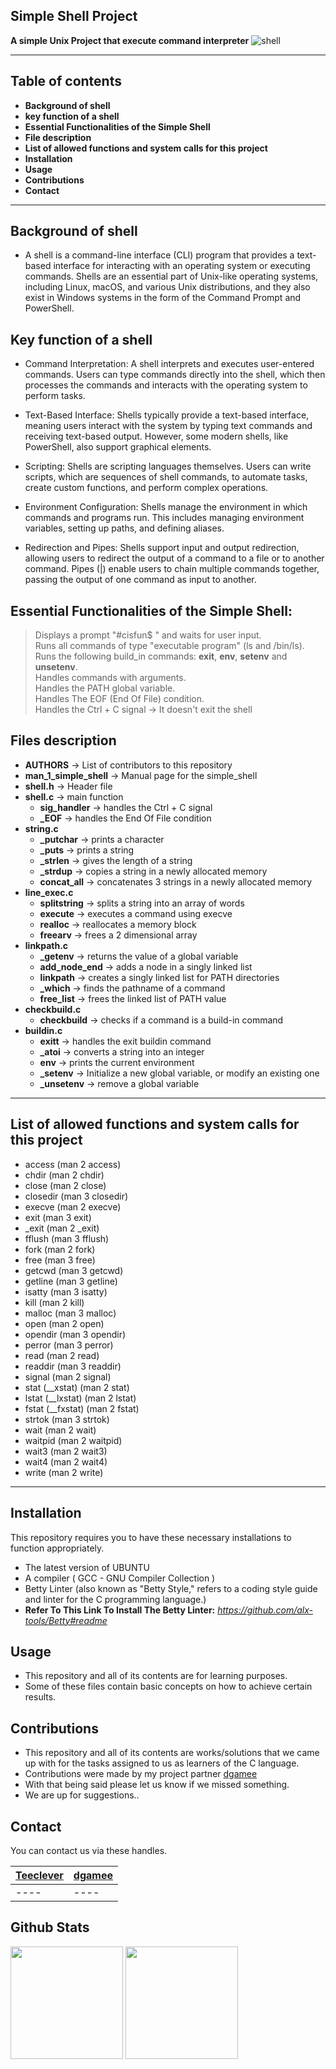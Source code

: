 ## Simple Shell Project

**A simple Unix Project that execute command interpreter**
![shell](https://s3.amazonaws.com/intranet-projects-files/holbertonschool-low_level_programming/235/shell.jpeg)

---

## Table of contents

- **Background of shell**
- **key function of a shell**
- **Essential Functionalities of the Simple Shell**
- **File description**
- **List of allowed functions and system calls for this project**
- **Installation**
- **Usage**
- **Contributions**
- **Contact**

---

## Background of shell

- A shell is a command-line interface (CLI) program that provides a text-based interface for interacting with an operating system or executing commands. Shells are an essential part of Unix-like operating systems, including Linux, macOS, and various Unix distributions, and they also exist in Windows systems in the form of the Command Prompt and PowerShell.

## Key function of a shell

- Command Interpretation: A shell interprets and executes user-entered commands. Users can type commands directly into the shell, which then processes the commands and interacts with the operating system to perform tasks.

- Text-Based Interface: Shells typically provide a text-based interface, meaning users interact with the system by typing text commands and receiving text-based output. However, some modern shells, like PowerShell, also support graphical elements.

- Scripting: Shells are scripting languages themselves. Users can write scripts, which are sequences of shell commands, to automate tasks, create custom functions, and perform complex operations.
- Environment Configuration: Shells manage the environment in which commands and programs run. This includes managing environment variables, setting up paths, and defining aliases.

- Redirection and Pipes: Shells support input and output redirection, allowing users to redirect the output of a command to a file or to another command. Pipes (|) enable users to chain multiple commands together, passing the output of one command as input to another.

## Essential Functionalities of the Simple Shell:

> Displays a prompt "#cisfun$ " and waits for user input.\
> Runs all commands of type "executable program" (ls and /bin/ls).\
> Runs the following build_in commands: **exit**, **env**, **setenv** and **unsetenv**.\
> Handles commands with arguments.\
> Handles the PATH global variable.\
> Handles The EOF (End Of File) condition.\
> Handles the Ctrl + C signal -> It doesn't exit the shell

## Files description

- **AUTHORS** -> List of contributors to this repository
- **man_1_simple_shell** -> Manual page for the simple_shell
- **shell.h** -> Header file
- **shell.c** -> main function
  - **sig_handler** -> handles the Ctrl + C signal
  - **\_EOF** -> handles the End Of File condition
- **string.c**
  - **\_putchar** -> prints a character
  - **\_puts** -> prints a string
  - **\_strlen** -> gives the length of a string
  - **\_strdup** -> copies a string in a newly allocated memory
  - **concat_all** -> concatenates 3 strings in a newly allocated memory
- **line_exec.c**
  - **splitstring** -> splits a string into an array of words
  - **execute** -> executes a command using execve
  - **realloc** -> reallocates a memory block
  - **freearv** -> frees a 2 dimensional array
- **linkpath.c**
  - **\_getenv** -> returns the value of a global variable
  - **add_node_end** -> adds a node in a singly linked list
  - **linkpath** -> creates a singly linked list for PATH directories
  - **\_which** -> finds the pathname of a command
  - **free_list** -> frees the linked list of PATH value
- **checkbuild.c**
  - **checkbuild** -> checks if a command is a build-in command
- **buildin.c**
  - **exitt** -> handles the exit buildin command
  - **\_atoi** -> converts a string into an integer
  - **env** -> prints the current environment
  - **\_setenv** -> Initialize a new global variable, or modify an existing one
  - **\_unsetenv** -> remove a global variable

---

## List of allowed functions and system calls for this project

- access (man 2 access)
- chdir (man 2 chdir)
- close (man 2 close)
- closedir (man 3 closedir)
- execve (man 2 execve)
- exit (man 3 exit)
- \_exit (man 2 \_exit)
- fflush (man 3 fflush)
- fork (man 2 fork)
- free (man 3 free)
- getcwd (man 3 getcwd)
- getline (man 3 getline)
- isatty (man 3 isatty)
- kill (man 2 kill)
- malloc (man 3 malloc)
- open (man 2 open)
- opendir (man 3 opendir)
- perror (man 3 perror)
- read (man 2 read)
- readdir (man 3 readdir)
- signal (man 2 signal)
- stat (\_\_xstat) (man 2 stat)
- lstat (\_\_lxstat) (man 2 lstat)
- fstat (\_\_fxstat) (man 2 fstat)
- strtok (man 3 strtok)
- wait (man 2 wait)
- waitpid (man 2 waitpid)
- wait3 (man 2 wait3)
- wait4 (man 2 wait4)
- write (man 2 write)

---

## Installation

This repository requires you to have these necessary installations to function appropriately.

- The latest version of UBUNTU
- A compiler ( GCC - GNU Compiler Collection )
- Betty Linter (also known as "Betty Style," refers to a coding style guide and linter for the C programming language.)
- **Refer To This Link To Install The Betty Linter:**
  *https://github.com/alx-tools/Betty#readme*

## Usage

- This repository and all of its contents are for learning purposes.
- Some of these files contain basic concepts on how to achieve certain results.

## Contributions

- This repository and all of its contents are works/solutions that we came up with for the tasks assigned to us as learners of the C language.
- Contributions were made by my project partner [dgamee](https://github.com/dgamee)
- With that being said please let us know if we missed something.
- We are up for suggestions..

## Contact

You can contact us via these handles.

| [Teeclever](https://github.com/teeclever) | [dgamee](https://github.com/dgamee) |
| ----------------------------------------- | ----------------------------------- |
| ----                                      | ----                                |

## Github Stats

<img height="180em" src="https://github-readme-stats.vercel.app/api?username=teeclever&show_icons=true&hide_border=true&&count_private=true&include_all_commits=true" />

<img height="180em" src="https://github-readme-stats.vercel.app/api?username=dgamee&show_icons=true&hide_border=true&&count_private=true&include_all_commits=true"/>

